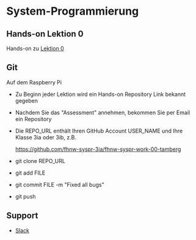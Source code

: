 # System-Programmierung
## Hands-on Lektion 0
Hands-on zu [Lektion 0](https://github.com/tamberg/fhnw-syspr/tree/master/00/REAME.md)

## Git
Auf dem Raspberry Pi
- Zu Beginn jeder Lektion wird ein Hands-on Repository Link bekannt gegeben
- Nachdem Sie das "Assessment" annehmen, bekommen Sie per Email ein Repository
- Die REPO_URL enthält Ihren GitHub Account USER_NAME und Ihre Klasse 3ia oder 3ib, z.B.

    https://github.com/fhnw-syspr-3ia/fhnw-syspr-work-00-tamberg
    
- git clone REPO_URL
- git add FILE
- git commit FILE -m "Fixed all bugs"
- git push

## Support
- [Slack](https://fhnw-syspr.slack.com/)
